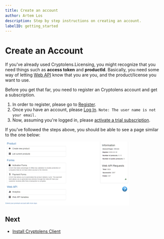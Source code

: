 ```yaml
---
title: Create an account
author: Artem Los
description: Step by step instructions on creating an account.
labelID: getting_started
---
```


# Create an Account

If you've already used Cryptolens.Licensing, you might recognize that you need things such as **access token** and **productId**.
Basically, you need some way of letting [Web API](/web-api/) know that you are you, and the product/license you want to use.

Before you get that far, you need to register an Cryptolens account and get a subscription.

1. In order to register, please go to [Register](https://app.cryptolens.io/Account/Register).
2. Once you have an account, please [Log In](https://app.cryptolens.io/Account/Login). `Note: The user name is not your email.`
3. Now, assuming you're logged in, please <a href="https://app.cryptolens.io/user/try" target="_blank">activate a trial subscription</a>.

If you've followed the steps above, you should be able to see a page similar to the one below:

<img src="/images/skm-overview.png" width="80%"/>

## Next

* [Install Cryptolens Client](/getting-started/skm-client-api)


